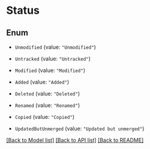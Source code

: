 # Status

## Enum


* `Unmodified` (value: `"Unmodified"`)

* `Untracked` (value: `"Untracked"`)

* `Modified` (value: `"Modified"`)

* `Added` (value: `"Added"`)

* `Deleted` (value: `"Deleted"`)

* `Renamed` (value: `"Renamed"`)

* `Copied` (value: `"Copied"`)

* `UpdatedButUnmerged` (value: `"Updated but unmerged"`)


[[Back to Model list]](../README.md#documentation-for-models) [[Back to API list]](../README.md#documentation-for-api-endpoints) [[Back to README]](../README.md)


